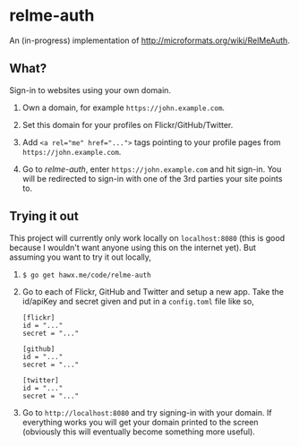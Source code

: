 # relme-auth

An (in-progress) implementation of <http://microformats.org/wiki/RelMeAuth>.


## What?

Sign-in to websites using your own domain.

1. Own a domain, for example `https://john.example.com`.

2. Set this domain for your profiles on Flickr/GitHub/Twitter.

3. Add `<a rel="me" href="...">` tags pointing to your profile pages from
   `https://john.example.com`.

4. Go to _relme-auth_, enter `https://john.example.com` and hit sign-in. You
   will be redirected to sign-in with one of the 3rd parties your site points
   to.


## Trying it out

This project will currently only work locally on `localhost:8080` (this is good
because I wouldn't want anyone using this on the internet yet). But assuming you
want to try it out locally,

1. `$ go get hawx.me/code/relme-auth`

2. Go to each of Flickr, GitHub and Twitter and setup a new app. Take the
   id/apiKey and secret given and put in a `config.toml` file like so,

   ```
   [flickr]
   id = "..."
   secret = "..."

   [github]
   id = "..."
   secret = "..."

   [twitter]
   id = "..."
   secret = "..."
   ```

3. Go to `http://localhost:8080` and try signing-in with your domain. If
   everything works you will get your domain printed to the screen (obviously
   this will eventually become something more useful).
